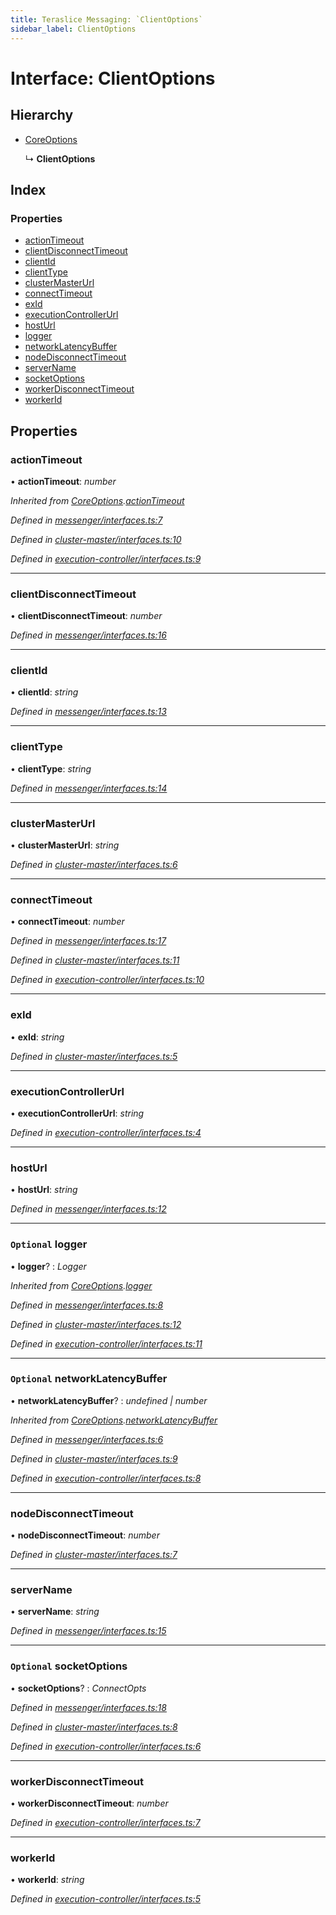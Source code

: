 ```yaml
---
title: Teraslice Messaging: `ClientOptions`
sidebar_label: ClientOptions
---
```


# Interface: ClientOptions

## Hierarchy

* [CoreOptions](coreoptions.md)

  ↳ **ClientOptions**

## Index

### Properties

* [actionTimeout](clientoptions.md#actiontimeout)
* [clientDisconnectTimeout](clientoptions.md#clientdisconnecttimeout)
* [clientId](clientoptions.md#clientid)
* [clientType](clientoptions.md#clienttype)
* [clusterMasterUrl](clientoptions.md#clustermasterurl)
* [connectTimeout](clientoptions.md#connecttimeout)
* [exId](clientoptions.md#exid)
* [executionControllerUrl](clientoptions.md#executioncontrollerurl)
* [hostUrl](clientoptions.md#hosturl)
* [logger](clientoptions.md#optional-logger)
* [networkLatencyBuffer](clientoptions.md#optional-networklatencybuffer)
* [nodeDisconnectTimeout](clientoptions.md#nodedisconnecttimeout)
* [serverName](clientoptions.md#servername)
* [socketOptions](clientoptions.md#optional-socketoptions)
* [workerDisconnectTimeout](clientoptions.md#workerdisconnecttimeout)
* [workerId](clientoptions.md#workerid)

## Properties

###  actionTimeout

• **actionTimeout**: *number*

*Inherited from [CoreOptions](coreoptions.md).[actionTimeout](coreoptions.md#actiontimeout)*

*Defined in [messenger/interfaces.ts:7](https://github.com/terascope/teraslice/blob/d8feecc03/packages/teraslice-messaging/src/messenger/interfaces.ts#L7)*

*Defined in [cluster-master/interfaces.ts:10](https://github.com/terascope/teraslice/blob/d8feecc03/packages/teraslice-messaging/src/cluster-master/interfaces.ts#L10)*

*Defined in [execution-controller/interfaces.ts:9](https://github.com/terascope/teraslice/blob/d8feecc03/packages/teraslice-messaging/src/execution-controller/interfaces.ts#L9)*

___

###  clientDisconnectTimeout

• **clientDisconnectTimeout**: *number*

*Defined in [messenger/interfaces.ts:16](https://github.com/terascope/teraslice/blob/d8feecc03/packages/teraslice-messaging/src/messenger/interfaces.ts#L16)*

___

###  clientId

• **clientId**: *string*

*Defined in [messenger/interfaces.ts:13](https://github.com/terascope/teraslice/blob/d8feecc03/packages/teraslice-messaging/src/messenger/interfaces.ts#L13)*

___

###  clientType

• **clientType**: *string*

*Defined in [messenger/interfaces.ts:14](https://github.com/terascope/teraslice/blob/d8feecc03/packages/teraslice-messaging/src/messenger/interfaces.ts#L14)*

___

###  clusterMasterUrl

• **clusterMasterUrl**: *string*

*Defined in [cluster-master/interfaces.ts:6](https://github.com/terascope/teraslice/blob/d8feecc03/packages/teraslice-messaging/src/cluster-master/interfaces.ts#L6)*

___

###  connectTimeout

• **connectTimeout**: *number*

*Defined in [messenger/interfaces.ts:17](https://github.com/terascope/teraslice/blob/d8feecc03/packages/teraslice-messaging/src/messenger/interfaces.ts#L17)*

*Defined in [cluster-master/interfaces.ts:11](https://github.com/terascope/teraslice/blob/d8feecc03/packages/teraslice-messaging/src/cluster-master/interfaces.ts#L11)*

*Defined in [execution-controller/interfaces.ts:10](https://github.com/terascope/teraslice/blob/d8feecc03/packages/teraslice-messaging/src/execution-controller/interfaces.ts#L10)*

___

###  exId

• **exId**: *string*

*Defined in [cluster-master/interfaces.ts:5](https://github.com/terascope/teraslice/blob/d8feecc03/packages/teraslice-messaging/src/cluster-master/interfaces.ts#L5)*

___

###  executionControllerUrl

• **executionControllerUrl**: *string*

*Defined in [execution-controller/interfaces.ts:4](https://github.com/terascope/teraslice/blob/d8feecc03/packages/teraslice-messaging/src/execution-controller/interfaces.ts#L4)*

___

###  hostUrl

• **hostUrl**: *string*

*Defined in [messenger/interfaces.ts:12](https://github.com/terascope/teraslice/blob/d8feecc03/packages/teraslice-messaging/src/messenger/interfaces.ts#L12)*

___

### `Optional` logger

• **logger**? : *Logger*

*Inherited from [CoreOptions](coreoptions.md).[logger](coreoptions.md#optional-logger)*

*Defined in [messenger/interfaces.ts:8](https://github.com/terascope/teraslice/blob/d8feecc03/packages/teraslice-messaging/src/messenger/interfaces.ts#L8)*

*Defined in [cluster-master/interfaces.ts:12](https://github.com/terascope/teraslice/blob/d8feecc03/packages/teraslice-messaging/src/cluster-master/interfaces.ts#L12)*

*Defined in [execution-controller/interfaces.ts:11](https://github.com/terascope/teraslice/blob/d8feecc03/packages/teraslice-messaging/src/execution-controller/interfaces.ts#L11)*

___

### `Optional` networkLatencyBuffer

• **networkLatencyBuffer**? : *undefined | number*

*Inherited from [CoreOptions](coreoptions.md).[networkLatencyBuffer](coreoptions.md#optional-networklatencybuffer)*

*Defined in [messenger/interfaces.ts:6](https://github.com/terascope/teraslice/blob/d8feecc03/packages/teraslice-messaging/src/messenger/interfaces.ts#L6)*

*Defined in [cluster-master/interfaces.ts:9](https://github.com/terascope/teraslice/blob/d8feecc03/packages/teraslice-messaging/src/cluster-master/interfaces.ts#L9)*

*Defined in [execution-controller/interfaces.ts:8](https://github.com/terascope/teraslice/blob/d8feecc03/packages/teraslice-messaging/src/execution-controller/interfaces.ts#L8)*

___

###  nodeDisconnectTimeout

• **nodeDisconnectTimeout**: *number*

*Defined in [cluster-master/interfaces.ts:7](https://github.com/terascope/teraslice/blob/d8feecc03/packages/teraslice-messaging/src/cluster-master/interfaces.ts#L7)*

___

###  serverName

• **serverName**: *string*

*Defined in [messenger/interfaces.ts:15](https://github.com/terascope/teraslice/blob/d8feecc03/packages/teraslice-messaging/src/messenger/interfaces.ts#L15)*

___

### `Optional` socketOptions

• **socketOptions**? : *ConnectOpts*

*Defined in [messenger/interfaces.ts:18](https://github.com/terascope/teraslice/blob/d8feecc03/packages/teraslice-messaging/src/messenger/interfaces.ts#L18)*

*Defined in [cluster-master/interfaces.ts:8](https://github.com/terascope/teraslice/blob/d8feecc03/packages/teraslice-messaging/src/cluster-master/interfaces.ts#L8)*

*Defined in [execution-controller/interfaces.ts:6](https://github.com/terascope/teraslice/blob/d8feecc03/packages/teraslice-messaging/src/execution-controller/interfaces.ts#L6)*

___

###  workerDisconnectTimeout

• **workerDisconnectTimeout**: *number*

*Defined in [execution-controller/interfaces.ts:7](https://github.com/terascope/teraslice/blob/d8feecc03/packages/teraslice-messaging/src/execution-controller/interfaces.ts#L7)*

___

###  workerId

• **workerId**: *string*

*Defined in [execution-controller/interfaces.ts:5](https://github.com/terascope/teraslice/blob/d8feecc03/packages/teraslice-messaging/src/execution-controller/interfaces.ts#L5)*
